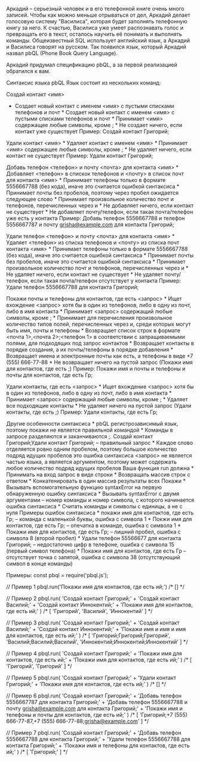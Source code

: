 Аркадий – серьезный человек и в его телефонной книге очень много записей. Чтобы как можно меньше отрываться от дел, Аркадий делает голосовую систему "Василиса", которая будет заполнять телефонную книгу за него. К счастью, Василиса уже умеет распознавать голос и превращать его в текст, осталось научить её понимать и выполнять команды. Общеизвестный SQL использует английский язык, а Аркадий и Василиса говорят на русском. Так появился язык, который Аркадий назвал pbQL (Phone Book Query Language).

Аркадий придумал спецификацию pbQL, а за первой реализацией обратился к вам.

Синтаксис языка pbQL
Язык состоит из нескольких команд:

Создай контакт <имя>
   * Создает новый контакт с именем <имя> с пустыми списками телефонов и почт
    * Создает новый контакт с именем <имя> с пустыми списками телефонов и почт
    * Принимает <имя> содержащее любые символы, кроме ;
    * Не создает ничего, если контакт уже существует
Пример: Создай контакт Григорий;

Удали контакт <имя>
    * Удаляет контакт с именем <имя>
    * Принимает <имя> содержащее любые символы, кроме ;
    * Не удаляет ничего, если контакт не существует
Пример: Удали контакт Григорий;

Добавь телефон <телефон> и почту <почта> для контакта <имя>
    * Добавляет <телефон> в спискок телефонов и <почту> в список почт для контакта <имя>
    * Принимает телефоны только в формате 5556667788 (без кода), иначе это считается ошибкой синтаксиса
    * Принимает почты без пробелов, поэтому через пробел ожидается следующее слово
    * Принимает произвольное количество почт и телефонов, перечисленных через и
    * Не добавляет ничего, если контакт не существует
    * Не добавляет почту/телефон, если такая почта/телефон уже есть у контакта
Пример: Добавь телефон 5556667788 и телефон 5556667787 и почту grisha@example.com для контакта Григорий;

Удали телефон <телефон> и почту <почта> для контакта <имя>
    * Удаляет <телефон> из списка телефонов и <почту> из списка почт контакта <имя>
    * Принимает телефоны только в формате 5556667788 (без кода), иначе это считается ошибкой синтаксиса
    * Принимает почты без пробелов, иначе это считается ошибкой синтаксиса
    * Принимает произвольное количество почт и телефонов, перечисленных через и
    * Не удаляет ничего, если контакт не существует
    * Не удаляет почту/телефон, если такая почта/телефон отсутствует у контакта
Пример: Удали телефон 5556667788 для контакта Григорий;

Покажи почты и телефоны для контактов, где есть <запрос>
    * Ищет вхождение <запрос> хотя бы в один из телефонов, либо в одну из почт, либо в имя контакта
    * Принимает <запрос> содержащий любые символы, кроме ;
    * Принимает для перечисления произвольное количество типов полей, перечисленных через и, среди которых могут быть имя, почты и телефоны
    * Возвращает список строк в формате <почта 1>,<почта 2>;<телефон 1> в соответствии с запращиваемыми полями, для подходящих под запрос контактов
    * Возвращает контакты в порядке создания, а их почты/телефоны в порядке добавления
    * Возвращает имена и электронные почты как есть, а телефоны в виде +7 (555) 666-77-88
    * Не возвращает ничего на пустой запрос (Покажи имя для контактов, где есть ;)
Пример: Покажи имя и почты и телефоны и почты для контактов, где есть Гр;

Удали контакты, где есть <запрос>
    * Ищет вхождение <запрос> хотя бы в один из телефонов, либо в одну из почт, либо в имя контакта
    * Принимает <запрос> содержащий любые символы, кроме ;
    * Удаляет все подходящие контакты
    * Не удаляет ничего на пустой запрос (Удали контакты, где есть ;)
Пример: Удали контакты, где есть Гр;

Другие особенности синтаксиса
    * pbQL регистрозависимый язык, поэтому покажи не является правильной командой
    * Команды в запросе разделяются и заканчиваются ;. Создай контакт Григорий;Удали контакт Григорий; – правильный запрос
    * Каждое слово отделяется ровно одним пробелом, поэтому большое количество подряд идущих пробелов это ошибка синтаксиса
<запрос> не является частью языка, а является аргументом, поэтому может содержать любое количество подряд идущих пробелов
Ваша функция run должна
    * Принимать на вход запрос в виде строки
    * Возвращать массив строк с ответом
    * Конкатенировать в один массив результаты всех Покажи
    * Вызывать вспомогательную функцию syntaxError на первую обнаруженную ошибку синтаксиса
    * Вызывать syntaxError c двумя аргументами – номер команды и номер символа, с которого начинается ошибка синтаксиса
    * Считать команды и символы с единицы, а не с нуля
Примеры ошибок синтаксиса
    * покажи имя для контактов, где есть Гр; – команда c маленькой буквы, ошибка с символа 1
    * Покжи имя для контактов, где есть Гр; – опечатка в команде, ошибка с символа 1
    * Покажи имя для контактов, где есть Гр; – лишний пробел, ошибка с символа 8 (второй пробел)
    * Удали телефон 55566677 для контакта Григорий; – недостаточно цифр в телефоне, ошибка с символа 15 (первый символ телефона)
    * Покажи имя для контактов, где есть Гр – отсутствует точка с запятой, ошибка с символа 38 (отсутствующий символ в конце команды)


Примеры:
const pbql = require('pbql.js');

// Пример 1
pbql.run('Покажи имя для контактов, где есть ий;')
/*
    []
*/

// Пример 2
pbql.run(
    'Создай контакт Григорий;' +
    'Создай контакт Василий;' +
    'Создай контакт Иннокентий;' +
    'Покажи имя для контактов, где есть ий;'
)
/*
    [
        'Григорий',
        'Василий',
        'Иннокентий'
    ]
*/

// Пример 3
pbql.run(
    'Создай контакт Григорий;' +
    'Создай контакт Василий;' +
    'Создай контакт Иннокентий;' +
    'Покажи имя и имя и имя для контактов, где есть ий;'
)
/*
    [
        'Григорий;Григорий;Григорий',
        'Василий;Василий;Василий',
        'Иннокентий;Иннокентий;Иннокентий'
    ]
*/

// Пример 4
pbql.run(
    'Создай контакт Григорий;' +
    'Покажи имя для контактов, где есть ий;' +
    'Покажи имя для контактов, где есть ий;'
)
/*
    [
        'Григорий',
        'Григорий'
    ]
*/

// Пример 5
pbql.run(
    'Создай контакт Григорий;' +
    'Удали контакт Григорий;' +
    'Покажи имя для контактов, где есть ий;'
)
/*
    []
*/

// Пример 6
pbql.run(
    'Создай контакт Григорий;' +
    'Добавь телефон 5556667787 для контакта Григорий;' +
    'Добавь телефон 5556667788 и почту grisha@example.com для контакта Григорий;' +
    'Покажи имя и телефоны и почты для контактов, где есть ий;'
)
/*
    [
        'Григорий;+7 (555) 666-77-87,+7 (555) 666-77-88;grisha@example.com'
    ]
*/

// Пример 7
pbql.run(
    'Создай контакт Григорий;' +
    'Добавь телефон 5556667788 для контакта Григорий;' +
    'Удали телефон 5556667788 для контакта Григорий;' +
    'Покажи имя и телефоны для контактов, где есть ий;'
)
/*
    [
        'Григорий;'
    ]
*/
